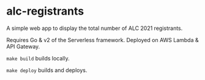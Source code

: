 # alc-registrants
A simple web app to display the total number of ALC 2021 registrants.

Requires Go & v2 of the Serverless framework. Deployed on AWS Lambda & API Gateway.

```make build``` builds locally.

```make deploy``` builds and deploys.
